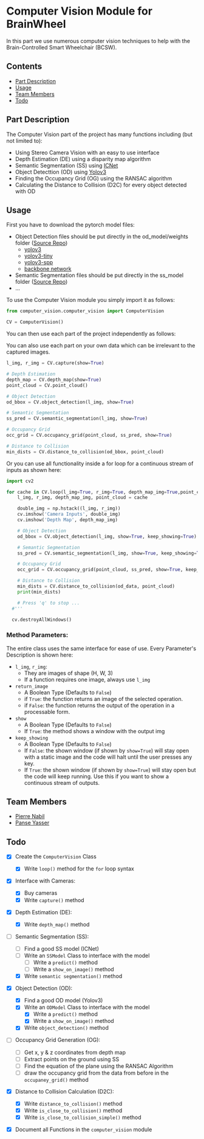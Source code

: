 # Computer Vision Module for BrainWheel

In this part we use numerous computer vision techniques to help
with the Brain-Controlled Smart Wheelchair (BCSW).


## Contents

 - [Part Description](#Part-Description)
 - [Usage](#Usage)
 - [Team Members](#Team-Members)
 - [Todo](#Todo)


## Part Description

The Computer Vision part of the project has many functions including
(but not limited to):

 - Using Stereo Camera Vision with an easy to use interface
 - Depth Estimation (DE) using a disparity map algorithm
 - Semantic Segmentation (SS) using [ICNet](...)
 - Object Detecttion (OD) using [Yolov3](https://github.com/Lornatang/YOLOv3-PyTorch)
 - Finding the Occupancy Grid (OG) using the RANSAC algorithm
 - Calculating the Distance to Collision (D2C) for every object detected with OD


## Usage

First you have to download the pytorch model files:
 - Object Detection files should be put directly in the od_model/weights folder ([Source Repo](https://github.com/Lornatang/YOLOv3-PyTorch))
   - [yolov3](https://pjreddie.com/media/files/yolov3.weights)
   - [yolov3-tiny](https://pjreddie.com/media/files/yolov3-tiny.weights)
   - [yolov3-spp](https://pjreddie.com/media/files/yolov3-spp.weights)
   - [backbone network](https://pjreddie.com/media/files/darknet53.conv.74)
 - Semantic Segmentation files should be put directly in the ss_model folder ([Source Repo](...))
  - ...

To use the Computer Vision module you simply import it as follows:

```python
from computer_vision.computer_vision import ComputerVision

CV = ComputerVision()
```


You can then use each part of the project independently as follows:

You can also use each part on your own data which can be irrelevant to 
the captured images.

```python
l_img, r_img = CV.capture(show=True)

# Depth Estimation
depth_map = CV.depth_map(show=True)
point_cloud = CV.point_cloud()

# Object Detection
od_bbox = CV.object_detection(l_img, show=True)

# Semantic Segmentation
ss_pred = CV.semantic_segmentation(l_img, show=True)

# Occupancy Grid
occ_grid = CV.occupancy_grid(point_cloud, ss_pred, show=True)

# Distance to Collision
min_dists = CV.distance_to_collision(od_bbox, point_cloud)
```


Or you can use all functionality inside a for loop for a continuous stream of inputs
as shown here:

```python
import cv2

for cache in CV.loop(l_img=True, r_img=True, depth_map_img=True,point_cloud=True):
    l_img, r_img, depth_map_img, point_cloud = cache

    double_img = np.hstack((l_img, r_img))
    cv.imshow('Camera Inputs', double_img)
    cv.imshow('Depth Map', depth_map_img)

    # Object Detection
    od_bbox = CV.object_detection(l_img, show=True, keep_showing=True)

    # Semantic Segmentation
    ss_pred = CV.semantic_segmentation(l_img, show=True, keep_showing=True)

    # Occupancy Grid
    occ_grid = CV.occupancy_grid(point_cloud, ss_pred, show=True, keep_showing=True)

    # Distance to Collision
    min_dists = CV.distance_to_collision(od_data, point_cloud)
    print(min_dists)

    # Press 'q' to stop ...
  #'''

  cv.destroyAllWindows()
```

### Method Parameters:

The entire class uses the same interface for ease of use.
Every Parameter's Description is shown here:

 - ```l_img```, ```r_img```:
   - They are images of shape (H, W, 3)
   - If a function requires one image, always use ```l_img```
 - ```return_image```
   - A Boolean Type (Defaults to ```False```)
   - if ```True```: the function returns an image of the selected operation.
   - if ```False```: the function returns the output of the operation in a processable form.
 - ```show```
   - A Boolean Type (Defaults to ```False```)
   - If ```True```: the method shows a window with the output img
 - ```keep_showing```
   - A Boolean Type (Defaults to ```False```)
   - If ```False```: the shown window (if shown by ```show=True```) will stay open with a 
   static image and the code will halt until the user presses any key.
   - If ```True```: the shown window (if shown by ```show=True```) will stay open but the 
   code will keep running. Use this if you want to show a continuous stream of 
   outputs.


## Team Members

 - [Pierre Nabil](https://github.com/PierreNabil)
 - [Panse Yasser](https://github.com/Panse98)
 
 
## Todo
 - [x] Create the ```ComputerVision``` Class
   - [x] Write ```loop()``` method for the ```for``` loop syntax
   
 - [x] Interface with Cameras:
   - [x] Buy cameras
   - [x] Write ```capture()``` method
   
 - [x] Depth Estimation (DE):
   - [x] Write ```depth_map()``` method
   
 - [ ] Semantic Segmentation (SS):
   - [ ] Find a good SS model (ICNet)
   - [ ] Write an ```SSModel``` Class to interface with the model
     - [ ] Write a ```predict()``` method
     - [ ] Write a ```show_on_image()``` method
   - [x] Write ```semantic segmentation()``` method
   
 - [x] Object Detection (OD):
   - [x] Find a good OD model (Yolov3)
   - [x] Write an ```ODModel``` Class to interface with the model
     - [x] Write a ```predict()``` method
     - [x] Write a ```show_on_image()``` method
   - [x] Write ```object_detection()``` method
   
 - [ ] Occupancy Grid Generation (OG):
   - [ ] Get x, y & z coordinates from depth map
   - [ ] Extract points on the ground using SS
   - [ ] Find the equation of the plane using the RANSAC Algorithm
   - [ ] draw the occupancy grid from the data from before in the 
   ```occupaney_grid()``` method
   
 - [x] Distance to Collision Calculation (D2C):
   - [x] Write ```distance_to_collision()``` method
   - [x] Write ```is_close_to_collision()``` method
   - [x] Write ```is_close_to_collision_simple()``` method
   
 - [x] Document all Functions in the ```computer_vision``` module
 
